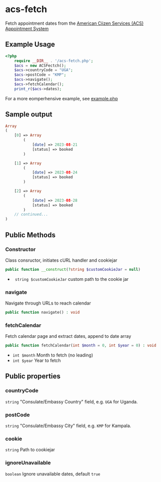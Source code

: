 # acs-fetch
Fetch appointment dates from the [American Ciizen Services (ACS) Appointment System](https://evisaforms.state.gov/Instructions/ACSSchedulingSystem.asp)

## Example Usage
```php
<?php
    require __DIR__ . '/acs-fetch.php';
    $acs = new ACSFectch();
    $acs->countryCode = "UGA";
    $acs->postCode = "KMP";
    $acs->navigate();
    $acs->fetchCalendar();
    print_r($acs->dates);
```

For a more eomperhensive example, see [example.php](example.php)

## Sample output
```php
Array
(
    [0] => Array
        (
            [date] => 2023-08-21
            [status] => booked
        )

    [1] => Array
        (
            [date] => 2023-08-24
            [status] => booked
        )

    [2] => Array
        (
            [date] => 2023-08-28
            [status] => booked
        )
    // continued...
)
```

## Public Methods

### Constructor
Class consructor, initiates cURL handler and cookiejar
```php
public function __construct(?string $customCookieJar = null)
```
* `` string $customCookieJar`` custom path to the cookie jar

### navigate
Navigate through URLs to reach calendar
```php
public function navigate() : void
```

### fetchCalendar
Fetch calendar page and extract dates, append to date array
```php
public function fetchCalendar(int $month = 0, int $year = 0) : void
```
* ``int $month`` Month to fetch (no leading)
* ``int $year`` Year to fetch

## Public properties

### countryCode
``string`` "Consulate/Embassy Country" field, e.g. ``UGA`` for Uganda.

### postCode
``string`` "Consulate/Embassy City" field, e.g. ``KMP`` for Kampala.

### cookie
``string`` Path to cookiejar

### ignoreUnavailable
``boolean`` Ignore unavailable dates, default ``true``
